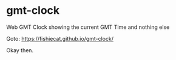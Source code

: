 # gmt-clock
Web GMT Clock showing the current GMT Time and nothing else

Goto: https://fishiecat.github.io/gmt-clock/

Okay then.
